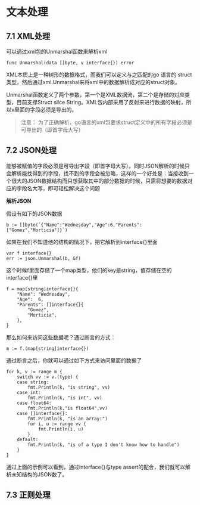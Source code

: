 # 文本处理

## 7.1 XML处理

可以通过xml包的Unmarshal函数来解析xml
```
func Unmarshal(data []byte, v interface{}) error
```

XML本质上是一种树形的数据格式，而我们可以定义与之匹配的go 语言的 struct类型，然后通过xml.Unmarshal来将xml中的数据解析成对应的struct对象。

Unmarshal函数定义了两个参数，第一个是XML数据流，第二个是存储的对应类型，目前支撑Struct slice String。XML包内部采用了反射来进行数据的映射，所以v里面的字段必须是导出的。

> 注意： 为了正确解析，go语言的xml包要求struct定义中的所有字段必须是可导出的（即首字母大写）

## 7.2 JSON处理

能够被赋值的字段必须是可导出字段（即首字母大写）。同时JSON解析的时候只会解析能找得到的字段，找不到的字段会被忽略，这样的一个好处是：当接收到一个很大的JSON数据结构而只想获取其中的部分数据的时候，只需将想要的数据对应的字段名大写，即可轻松解决这个问题

**解析JSON**

假设有如下的JSON数据
```
b := []byte(`{"Name":"Wednesday","Age":6,"Parents":["Gomez","Morticia"]}`)
```

如果在我们不知道他的结构的情况下，把它解析到interface{}里面

```
var f interface{}
err := json.Unmarshal(b, &f)
```

这个时候f里面存储了一个map类型，他们的key是string，值存储在空的interface{}里
```
f = map[string]interface{}{
	"Name": "Wednesday",
	"Age":  6,
	"Parents": []interface{}{
		"Gomez",
		"Morticia",
	},
}
```

那么如何来访问这些数据呢？通过断言的方式：
```
m := f.(map[string]interface{})
```
通过断言之后，你就可以通过如下方式来访问里面的数据了
```
for k, v := range m {
	switch vv := v.(type) {
	case string:
		fmt.Println(k, "is string", vv)
	case int:
		fmt.Println(k, "is int", vv)
	case float64:
		fmt.Println(k,"is float64",vv)
	case []interface{}:
		fmt.Println(k, "is an array:")
		for i, u := range vv {
			fmt.Println(i, u)
		}
	default:
		fmt.Println(k, "is of a type I don't know how to handle")
	}
}
```

通过上面的示例可以看到，通过interface{}与type assert的配合，我们就可以解析未知结构的JSON数了。


## 7.3 正则处理

